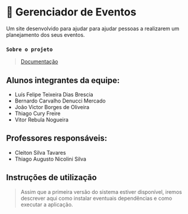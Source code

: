 # 🎂 Gerenciador de Eventos
Um site desenvolvido para ajudar para ajudar pessoas a realizarem um planejamento dos seus eventos.

### `Sobre o projeto`

> [Documentação](https://github.com/ICEI-PUC-Minas-PMGES-TI/pmg-es-2023-1-ti1-2401100-conversor-de-medidas-2/tree/master/docs) <br/>

## Alunos integrantes da equipe:

* Luís Felipe Teixeira Dias Brescia
* Bernardo Carvalho Denucci Mercado
* João Victor Borges de Oliveira
* Thiago Cury Freire
* Vitor Rebula Nogueira

## Professores responsáveis:

* Cleiton Silva Tavares
* Thiago Augusto Nicolini Silva

## Instruções de utilização
> Assim que a primeira versão do sistema estiver disponível, iremos descrever aqui como instalar eventuais dependências e como executar a aplicação.
